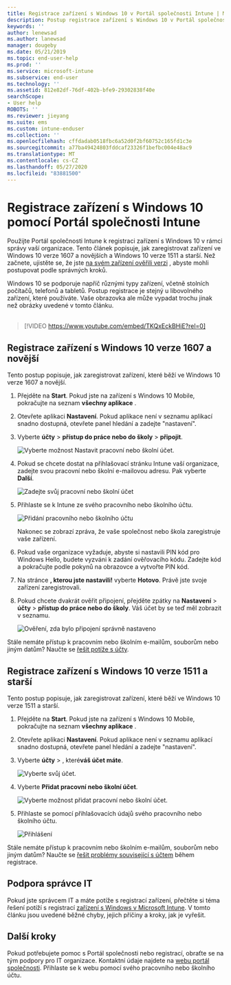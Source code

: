```yaml
---
title: Registrace zařízení s Windows 10 v Portál společnosti Intune | Microsoft Docs
description: Postup registrace zařízení s Windows 10 v Portál společnosti Intune
keywords: ''
author: lenewsad
ms.author: lanewsad
manager: dougeby
ms.date: 05/21/2019
ms.topic: end-user-help
ms.prod: ''
ms.service: microsoft-intune
ms.subservice: end-user
ms.technology: ''
ms.assetid: 812e82df-76df-402b-bfe9-29302838f40e
searchScope:
- User help
ROBOTS: ''
ms.reviewer: jieyang
ms.suite: ems
ms.custom: intune-enduser
ms.collection: ''
ms.openlocfilehash: cffdadab0518fbc6a52d0f2bf60752c165fd1c3e
ms.sourcegitcommit: a77ba49424803fddcaf23326f1befbc004e48ac9
ms.translationtype: MT
ms.contentlocale: cs-CZ
ms.lasthandoff: 05/27/2020
ms.locfileid: "83881500"
---
```

# <a name="enroll-windows-10-devices-with-intune-company-portal"></a>Registrace zařízení s Windows 10 pomocí Portál společnosti Intune

Použijte Portál společnosti Intune k registraci zařízení s Windows 10 v rámci správy vaší organizace. Tento článek popisuje, jak zaregistrovat zařízení ve Windows 10 verze 1607 a novějších a Windows 10 verze 1511 a starší. Než začnete, ujistěte se, že jste [na svém zařízení ověřili verzi](windows-enrollment-company-portal.md#find-windows-10-version-number) , abyste mohli postupovat podle správných kroků.  

Windows 10 se podporuje napříč různými typy zařízení, včetně stolních počítačů, telefonů a tabletů. Postup registrace je stejný u libovolného zařízení, které používáte. Vaše obrazovka ale může vypadat trochu jinak než obrázky uvedené v tomto článku.  
</br>
> [!VIDEO https://www.youtube.com/embed/TKQxEckBHiE?rel=0]

## <a name="enroll-windows-10-version-1607-and-later-device"></a>Registrace zařízení s Windows 10 verze 1607 a novější 
Tento postup popisuje, jak zaregistrovat zařízení, které běží ve Windows 10 verze 1607 a novější.  

1. Přejděte na **Start**. Pokud jste na zařízení s Windows 10 Mobile, pokračujte na seznam **všechny aplikace** .

2. Otevřete aplikaci **Nastavení**. Pokud aplikace není v seznamu aplikací snadno dostupná, otevřete panel hledání a zadejte "nastavení".

3. Vyberte **účty**  >  **přístup do práce nebo do školy**  >  **připojit**.  


    ![Vyberte možnost Nastavit pracovní nebo školní účet.](./media/w10-enroll-rs1-connect-to-work-or-school.png)  

4. Pokud se chcete dostat na přihlašovací stránku Intune vaší organizace, zadejte svou pracovní nebo školní e-mailovou adresu. Pak vyberte **Další**.  


   ![Zadejte svůj pracovní nebo školní účet](./media/w10-enroll-rs1-set-up-work-or-school-account.png)  

5. Přihlaste se k Intune ze svého pracovního nebo školního účtu.  


    ![Přidání pracovního nebo školního účtu](./media/w10-enroll-rs1-enter-your-credentials.png)  

    Nakonec se zobrazí zpráva, že vaše společnost nebo škola zaregistruje vaše zařízení.

6. Pokud vaše organizace vyžaduje, abyste si nastavili PIN kód pro Windows Hello, budete vyzváni k zadání ověřovacího kódu. Zadejte kód a pokračujte podle pokynů na obrazovce a vytvořte PIN kód.  

7. Na stránce **, kterou jste nastavili!** vyberte **Hotovo**. Právě jste svoje zařízení zaregistrovali.  

8. Pokud chcete dvakrát ověřit připojení, přejděte zpátky na **Nastavení**  >  **účty**  >  **přístup do práce nebo do školy**.  Váš účet by se teď měl zobrazit v seznamu.  


    ![Ověření, zda bylo připojení správně nastaveno](./media/w10-enroll-rs1-validate-successful-enrollment.png)  

Stále nemáte přístup k pracovním nebo školním e-mailům, souborům nebo jiným datům? Naučte se [řešit potíže s účty](troubleshoot-your-windows-10-device-windows.md#troubleshooting-steps-to-follow-if-you-see-access-work-or-school).  

## <a name="enroll-windows-10-version-1511-and-earlier-device"></a>Registrace zařízení s Windows 10 verze 1511 a starší  
Tento postup popisuje, jak zaregistrovat zařízení, které běží ve Windows 10 verze 1511 a starší.  

1. Přejděte na **Start**. Pokud jste na zařízení s Windows 10 Mobile, pokračujte na seznam **všechny aplikace** .

2. Otevřete aplikaci **Nastavení**. Pokud aplikace není v seznamu aplikací snadno dostupná, otevřete panel hledání a zadejte "nastavení".

3. Vyberte **účty**  >  , které**váš účet máte**.  


    ![Vyberte svůj účet.](./media/W10-enroll-2-accounts-your-account.png)  

5. Vyberte **Přidat pracovní nebo školní účet**.  


    ![Vyberte možnost přidat pracovní nebo školní účet.](./media/w10-enroll-3-add-work-school-acct.png)  

6. Přihlaste se pomocí přihlašovacích údajů svého pracovního nebo školního účtu.  


    ![Přihlášení](./media/W10-enroll-4-sign-in.png)  

Stále nemáte přístup k pracovním nebo školním e-mailům, souborům nebo jiným datům? Naučte se [řešit problémy související s účtem](troubleshoot-your-windows-10-device-windows.md#troubleshooting-steps-to-follow-if-you-see-your-account) během registrace.  

## <a name="it-administrator-support"></a>Podpora správce IT   

Pokud jste správcem IT a máte potíže s registrací zařízení, přečtěte si téma řešení potíží s registrací [zařízení s Windows v Microsoft Intune](https://support.microsoft.com/help/4469913). V tomto článku jsou uvedené běžné chyby, jejich příčiny a kroky, jak je vyřešit. 

## <a name="next-steps"></a>Další kroky  
Pokud potřebujete pomoc s Portál společnosti nebo registrací, obraťte se na tým podpory pro IT organizace. Kontaktní údaje najdete na [webu portál společnosti](https://go.microsoft.com/fwlink/?linkid=2010980). Přihlaste se k webu pomocí svého pracovního nebo školního účtu.  

 

